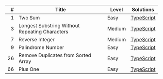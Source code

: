 | #  | Title  | Level | Solutions | 
|---:|---|---|---| 
| 1  | Two Sum | Easy | [TypeScript](https://github.com/MytrucNguyen/leetcode.problems/tree/main/typescript/0001.twoSum) |
| 3  | Longest Substring Without Repeating Characters | Medium | [TypeScript](https://github.com/MytrucNguyen/leetcode.problems/tree/main/typescript/0003.longestSubstringWithoutRepeatingCharacters) |
| 7  | Reverse Integer | Medium | [TypeScript](https://github.com/MytrucNguyen/leetcode.problems/tree/main/typescript/0007.reverseInteger) |
| 9  | Palindrome Number | Easy | [TypeScript](https://github.com/MytrucNguyen/leetcode.problems/tree/main/typescript/0009.palindromeNumber) |
| 26  | Remove Duplicates from Sorted Array| Easy | [TypeScript](https://github.com/MytrucNguyen/leetcode.problems/tree/main/typescript/0026.removeDuplicatesFromSortedArray) |
 | 66  | Plus One | Easy | [TypeScript](https://github.com/MytrucNguyen/leetcode.problems/tree/main/typescript/0066.plusOne) |